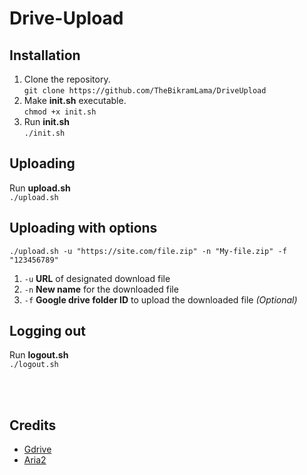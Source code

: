 # Drive-Upload

## Installation
1. Clone the repository.<br />
`git clone https://github.com/TheBikramLama/DriveUpload`
2. Make **init.sh** executable.<br />
`chmod +x init.sh`
3. Run **init.sh**<br />
`./init.sh`

## Uploading
Run **upload.sh**<br />
`./upload.sh`

## Uploading with options
`./upload.sh -u "https://site.com/file.zip" -n "My-file.zip" -f "123456789"`<br />
1. `-u` **URL** of designated download file
2. `-n` **New name** for the downloaded file
3. `-f` **Google drive folder ID** to upload the downloaded file *(Optional)*

## Logging out
Run **logout.sh**<br />
`./logout.sh`

<br /><br />
## Credits
- [Gdrive](https://github.com/prasmussen/gdrive)
- [Aria2](https://aria2.github.io)
